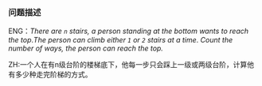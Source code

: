 ### 问题描述

ENG：*There are `n` stairs, a person standing at the bottom wants to reach the top*.*The person can climb either `1` or `2` stairs at a time*. *Count the number of ways, the person can reach the top.*

ZH:一个人在有n级台阶的楼梯底下，他每一步只会踩上一级或两级台阶，计算他有多少种走完阶梯的方式。

